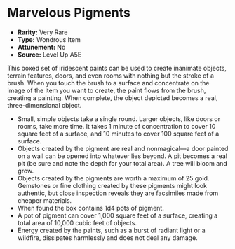 
# Marvelous Pigments

* **Rarity:** Very Rare
* **Type:** Wondrous Item
* **Attunement:** No
* **Source:** Level Up A5E


This boxed set of iridescent paints can be used to create inanimate objects, terrain features, doors, and even rooms with nothing but the stroke of a brush. When you touch the brush to a surface and concentrate on the image of the item you want to create, the paint flows from the brush, creating a painting. When complete, the object depicted becomes a real, three-dimensional object. 

* Small, simple objects take a single round. Larger objects, like doors or rooms, take more time. It takes 1 minute of concentration to cover 10 square feet of a surface, and 10 minutes to cover 100 square feet of a surface.
* Objects created by the pigment are real and nonmagical—a door painted on a wall can be opened into whatever lies beyond. A pit becomes a real pit (be sure and note the depth for your total area). A tree will bloom and grow.
* Objects created by the pigments are worth a maximum of 25 gold. Gemstones or fine clothing created by these pigments might look authentic, but close inspection reveals they are facsimiles made from cheaper materials.
* When found the box contains 1d4 pots of pigment.
* A pot of pigment can cover 1,000 square feet of a surface, creating a total area of 10,000 cubic feet of objects.
* Energy created by the paints, such as a burst of radiant light or a wildfire, dissipates harmlessly and does not deal any damage.
